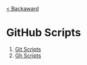 [< Backaward](../README.md)

# GitHub Scripts

1. [Git Scripts](./git/README.md)
2. [Gh Scripts](./gh/README.md)